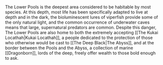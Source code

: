  The Lower Pools is the deepest area considered to be habitable by most species. At this depth, most life has been specifically adapted to live at depth and in the dark, the bioluminescent lures of viperfish provide some of the only natural light, and the common occurrence of underwater caves means that large, supernatural predators are common. Despite this danger, The Lower Pools are also home to both the extremely accepting [[The Kukai Locathah|Kukai Locathah]], a people dedicated to the protection of those who otherwise would be cast to [[The Deep Black|The Abyss]], and at the border between the Pools and the Abyss, a collection of marine [[Dragonborn]], lords of the deep, freely offer wealth to those bold enough to ask.